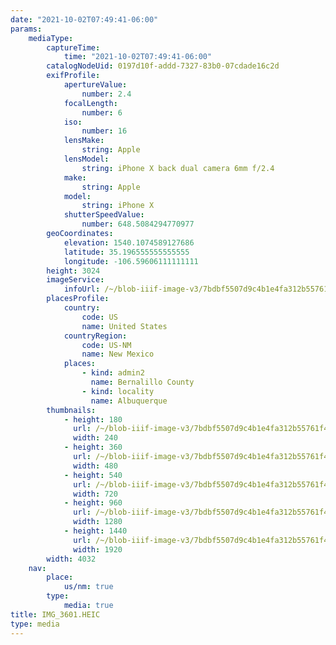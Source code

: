 ```yaml
---
date: "2021-10-02T07:49:41-06:00"
params:
    mediaType:
        captureTime:
            time: "2021-10-02T07:49:41-06:00"
        catalogNodeUid: 0197d10f-addd-7327-83b0-07cdade16c2d
        exifProfile:
            apertureValue:
                number: 2.4
            focalLength:
                number: 6
            iso:
                number: 16
            lensMake:
                string: Apple
            lensModel:
                string: iPhone X back dual camera 6mm f/2.4
            make:
                string: Apple
            model:
                string: iPhone X
            shutterSpeedValue:
                number: 648.5084294770977
        geoCoordinates:
            elevation: 1540.1074589127686
            latitude: 35.196555555555555
            longitude: -106.59606111111111
        height: 3024
        imageService:
            infoUrl: /~/blob-iiif-image-v3/7bdbf5507d9c4b1e4fa312b55761f4c422ae211141136f627486f7c3cd51ef1e/info.json
        placesProfile:
            country:
                code: US
                name: United States
            countryRegion:
                code: US-NM
                name: New Mexico
            places:
                - kind: admin2
                  name: Bernalillo County
                - kind: locality
                  name: Albuquerque
        thumbnails:
            - height: 180
              url: /~/blob-iiif-image-v3/7bdbf5507d9c4b1e4fa312b55761f4c422ae211141136f627486f7c3cd51ef1e/full/240%2C180/0/default.jpg
              width: 240
            - height: 360
              url: /~/blob-iiif-image-v3/7bdbf5507d9c4b1e4fa312b55761f4c422ae211141136f627486f7c3cd51ef1e/full/480%2C360/0/default.jpg
              width: 480
            - height: 540
              url: /~/blob-iiif-image-v3/7bdbf5507d9c4b1e4fa312b55761f4c422ae211141136f627486f7c3cd51ef1e/full/720%2C540/0/default.jpg
              width: 720
            - height: 960
              url: /~/blob-iiif-image-v3/7bdbf5507d9c4b1e4fa312b55761f4c422ae211141136f627486f7c3cd51ef1e/full/1280%2C960/0/default.jpg
              width: 1280
            - height: 1440
              url: /~/blob-iiif-image-v3/7bdbf5507d9c4b1e4fa312b55761f4c422ae211141136f627486f7c3cd51ef1e/full/1920%2C1440/0/default.jpg
              width: 1920
        width: 4032
    nav:
        place:
            us/nm: true
        type:
            media: true
title: IMG_3601.HEIC
type: media
---
```


